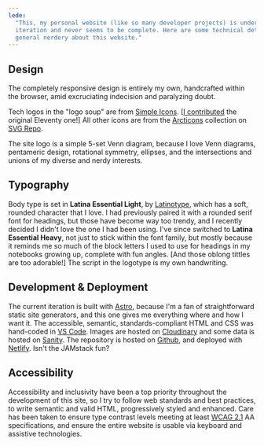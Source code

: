 ```yaml
---
lede:
  "This, my personal website (like so many developer projects) is under constant
  iteration and never seems to be complete. Here are some technical details and
  general nerdery about this website."
---
```


## Design

The completely responsive design is entirely my own, handcrafted within the
browser, amid excruciating indecision and paralyzing doubt.

Tech logos in the "logo soup" are from <a href="https://simpleicons.org">Simple
Icons</a>. [<a href="https://github.com/simple-icons/simple-icons/pull/1698">I
contributed</a> the original Eleventy one!] All other icons are from the
<a href="https://www.svgrepo.com/collection/arcticons-thin-line-icons/">Arcticons</a>
collection on <a href="https://www.svgrepo.com/">SVG Repo</a>.

The site logo is a simple 5-set Venn diagram, because I love Venn diagrams,
pentameric design, rotational symmetry, ellipses, and the intersections and
unions of my diverse and nerdy interests.

## Typography

Body type is set in **Latina Essential Light**, by
<a href="http://www.latinotype.com">Latinotype</a>, which has a soft, rounded
character that I love. I had previously paired it with a rounded serif font for
headings, but those have become way too trendy, and I recently decided I didn't
love the one I had been using. I've since switched to <b>Latina Essential
Heavy</b>, not just to stick within the font family, but mostly because it
reminds me so much of the block letters I used to use for headings in my
notebooks growing up, complete with fun angles. [And those oblong tittles are
too adorable!] The script in the logotype is my own handwriting.

## Development & Deployment

The current iteration is built with <a href="https://astro.build">Astro</a>,
because I'm a fan of straightforward static site generators, and this one gives
me everything where and how I want it. The accessible, semantic,
standards-compliant HTML and CSS was hand-coded in
<a href="https://code.visualstudio.com/">VS Code</a>. Images are hosted on
<a href="https://cloudinary.com">Cloudinary</a> and some data is hosted on
<a href="https://sanity.io">Sanity</a>. The repository is hosted on
<a href="https://github.com/svillegascreative/svillegas-astro">Github</a>, and
deployed with <a href="https://netlify.com">Netlify</a>. Isn't the JAMstack fun?

## Accessibility

Accessibility and inclusivity have been a top priority throughout the
development of this site, so I try to follow web standards and best practices,
to write semantic and valid HTML, progressively styled and enhanced. Care has
been taken to ensure type contrast levels meeting at least
<a href="https://www.w3.org/TR/WCAG21/">WCAG 2.1</a> AA specifications, and
ensure the entire website is usable via keyboard and assistive technologies.
